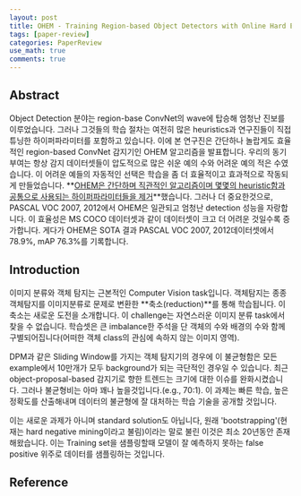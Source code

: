 ```yaml
---
layout: post
title: OHEM - Training Region-based Object Detectors with Online Hard Example Mining [2016]
tags: [paper-review]
categories: PaperReview
use_math: true
comments: true
---
```


## Abstract

Object Detection 분야는 region-base ConvNet의 wave에 탑승해 엄청난 진보를 이루었습니다. 그러나 그것들의 학습 절차는 여전히 많은 heuristics과 연구진들이 직접 튜닝한 하이퍼파라미터를 포함하고 있습니다. 이에 본 연구진은 간단하나 놀랍게도 효율적인 region-based ConvNet 감지기인 OHEM 알고리즘을 발표합니다. 우리의 동기부여는 항상 감지 데이터셋들이 압도적으로 많은 쉬운 예의 수와 어려운 예의 적은 수였습니다. 이 어려운 예들의 자동적인 선택은 학습을 좀 더 효율적이고 효과적으로 작동되게 만들었습니다. **<u>OHEM은 간단하며 직관적인 알고리즘이며 몇몇의 heuristic함과 공통으로 사용되는 하이퍼파라미터들을 제거</u>**했습니다. 그러나 더 중요한것으로, PASCAL VOC 2007, 2012에서 OHEM은 일관되고 엄청난 detection 성능을 자랑합니다. 이 효율성은 MS COCO 데이터셋과 같이 데이터셋이 크고 더 어려운 것일수록 증가합니다. 게다가 OHEM은 SOTA 결과 PASCAL VOC 2007, 2012데이터셋에서 78.9%, mAP 76.3%를 기록합니다.

## Introduction

이미지 분류와 객체 탐지는 근본적인 Computer Vision task입니다. 객체탐지는 종종 객체탐지를 이미지분류로 문제로 변환한 **축소(reduction)**를 통해 학습됩니다. 이 축소는 새로운 도전을 소개합니다. 이 challenge는 자연스러운 이미지 분류 task에서 찾을 수 없습니다. 학습셋은 큰 imbalance한 주석을 단 객체의 수와 배경의 수와 함께 구별되어집니다(어떠한 객체 class의 관심에 속하지 않는 이미지 영역). 

DPM과 같은 Sliding Window를 가지는 객체 탐지기의 경우에 이 불균형함은 모든 example에서 10만개가 모두 background가 되는 극단적인 경우일 수 있습니다. 최근 object-proposal-based 감지기로 향한 트렌드는 크기에 대한 이슈를 완화시켰습니다. 그러나 불균형비는 아마 꽤나 높을것입니다.(e.g., 70:1). 이 과제는 빠른 학습, 높은 정확도를 산출해내며 데이터의 불균형에 잘 대처하는 학습 기술을 공개할 것입니다.

이는 새로운 과제가 아니며 standard solution도 아닙니다, 원래 'bootstrapping'(현재는 hard negative mining이라고 불림)이라는 말로 불린 이것은 최소 20년동안 존재해왔습니다. 이는 Training set을 샘플링할때 모델이 잘 예측하지 못하는 false positive 위주로 데이터를 샘플링하는 것입니다. 

## 


## Reference


